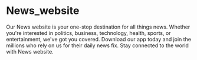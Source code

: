 # News_website
Our News website is your one-stop destination for all things news. Whether you're interested in politics, business, technology, health, sports, or entertainment, we've got you covered. Download our app today and join the millions who rely on us for their daily news fix. Stay connected to the world with News website.
